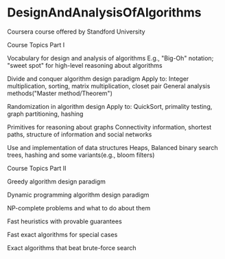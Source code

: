 # DesignAndAnalysisOfAlgorithms
Coursera course offered by Standford University

Course Topics Part I

Vocabulary for design and analysis of algorithms 
  E.g., "Big-Oh" notation; "sweet spot" for high-level reasoning about algorithms

Divide and conquer algorithm design paradigm
  Apply to: Integer multiplication, sorting, matrix multiplication, closet pair
  General analysis methods("Master method/Theorem")
  
Randomization in algorithm design 
  Apply to: QuickSort, primality testing, graph partitioning, hashing
  
Primitives for reasoning about graphs 
  Connectivity information, shortest paths, structure of information and social networks
  
Use and implementation of data structures 
  Heaps, Balanced binary search trees, hashing and some variants(e.g., bloom filters)

Course Topics Part II

Greedy algorithm design paradigm 

Dynamic programming algorithm design paradigm

NP-complete problems and what to do about them

Fast heuristics with provable guarantees

Fast exact algorithms for special cases

Exact algorithms that beat brute-force search  
